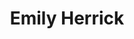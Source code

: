 ---
title: Emily Herrick
headshot: images/uploads/Emily_Herrick.jpg
job: Service Designer for NYC Mayor's Office for Economic Opportunity
bio: Emily is a design strategist with a practice grounded in curiosity and context. She has designed policy solutions for criminal justice reform, supported international open government initiatives through co-design, and collaborated with municipalities to design human-centered approaches to open data. Prior to joining the team at the Civic Service Design Studio, she worked as a service designer for the research and design consulting firm, Reboot, where she dabbled between the lines of communications design and service delivery. A Midwestern transplant, Emily graduated from Illinois State University with dual BAs in Graphic Design and Arts Technology and holds an MFA in Design for Social Innovation from the School of Visual Arts. Outside the office, you can find her wandering around Prospect Park or scouring the city for NYC’s best slice.
webpage: http://civicservicedesign.com
---